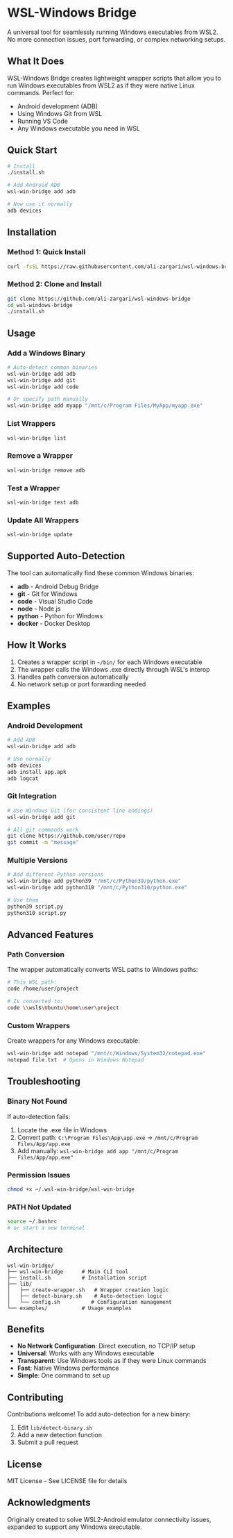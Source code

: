# WSL-Windows Bridge

A universal tool for seamlessly running Windows executables from WSL2. No more connection issues, port forwarding, or complex networking setups.

## What It Does

WSL-Windows Bridge creates lightweight wrapper scripts that allow you to run Windows executables from WSL2 as if they were native Linux commands. Perfect for:

- Android development (ADB)
- Using Windows Git from WSL
- Running VS Code
- Any Windows executable you need in WSL

## Quick Start

```bash
# Install
./install.sh

# Add Android ADB
wsl-win-bridge add adb

# Now use it normally
adb devices
```

## Installation

### Method 1: Quick Install

```bash
curl -fsSL https://raw.githubusercontent.com/ali-zargari/wsl-windows-bridge/main/install.sh | bash
```

### Method 2: Clone and Install

```bash
git clone https://github.com/ali-zargari/wsl-windows-bridge
cd wsl-windows-bridge
./install.sh
```

## Usage

### Add a Windows Binary

```bash
# Auto-detect common binaries
wsl-win-bridge add adb
wsl-win-bridge add git
wsl-win-bridge add code

# Or specify path manually
wsl-win-bridge add myapp "/mnt/c/Program Files/MyApp/myapp.exe"
```

### List Wrappers

```bash
wsl-win-bridge list
```

### Remove a Wrapper

```bash
wsl-win-bridge remove adb
```

### Test a Wrapper

```bash
wsl-win-bridge test adb
```

### Update All Wrappers

```bash
wsl-win-bridge update
```

## Supported Auto-Detection

The tool can automatically find these common Windows binaries:

- **adb** - Android Debug Bridge
- **git** - Git for Windows
- **code** - Visual Studio Code
- **node** - Node.js
- **python** - Python for Windows
- **docker** - Docker Desktop

## How It Works

1. Creates a wrapper script in `~/bin/` for each Windows executable
2. The wrapper calls the Windows .exe directly through WSL's interop
3. Handles path conversion automatically
4. No network setup or port forwarding needed

## Examples

### Android Development

```bash
# Add ADB
wsl-win-bridge add adb

# Use normally
adb devices
adb install app.apk
adb logcat
```

### Git Integration

```bash
# Use Windows Git (for consistent line endings)
wsl-win-bridge add git

# All git commands work
git clone https://github.com/user/repo
git commit -m "message"
```

### Multiple Versions

```bash
# Add different Python versions
wsl-win-bridge add python39 "/mnt/c/Python39/python.exe"
wsl-win-bridge add python310 "/mnt/c/Python310/python.exe"

# Use them
python39 script.py
python310 script.py
```

## Advanced Features

### Path Conversion

The wrapper automatically converts WSL paths to Windows paths:

```bash
# This WSL path:
code /home/user/project

# Is converted to:
code \\wsl$\Ubuntu\home\user\project
```

### Custom Wrappers

Create wrappers for any Windows executable:

```bash
wsl-win-bridge add notepad "/mnt/c/Windows/System32/notepad.exe"
notepad file.txt  # Opens in Windows Notepad
```

## Troubleshooting

### Binary Not Found

If auto-detection fails:

1. Locate the .exe file in Windows
2. Convert path: `C:\Program Files\App\app.exe` → `/mnt/c/Program Files/App/app.exe`
3. Add manually: `wsl-win-bridge add app "/mnt/c/Program Files/App/app.exe"`

### Permission Issues

```bash
chmod +x ~/.wsl-win-bridge/wsl-win-bridge
```

### PATH Not Updated

```bash
source ~/.bashrc
# or start a new terminal
```

## Architecture

```
wsl-win-bridge/
├── wsl-win-bridge      # Main CLI tool
├── install.sh          # Installation script
├── lib/
│   ├── create-wrapper.sh   # Wrapper creation logic
│   ├── detect-binary.sh    # Auto-detection logic
│   └── config.sh          # Configuration management
└── examples/           # Usage examples
```

## Benefits

- **No Network Configuration**: Direct execution, no TCP/IP setup
- **Universal**: Works with any Windows executable
- **Transparent**: Use Windows tools as if they were Linux commands
- **Fast**: Native Windows performance
- **Simple**: One command to set up

## Contributing

Contributions welcome! To add auto-detection for a new binary:

1. Edit `lib/detect-binary.sh`
2. Add a new detection function
3. Submit a pull request

## License

MIT License - See LICENSE file for details

## Acknowledgments

Originally created to solve WSL2-Android emulator connectivity issues, expanded to support any Windows executable.